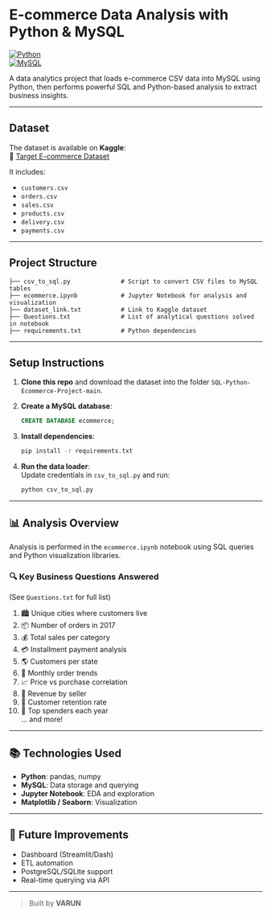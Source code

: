 
# E-commerce Data Analysis with Python & MySQL

[![Python](https://img.shields.io/badge/Python-3.8%2B-blue.svg)](https://www.python.org/)  
[![MySQL](https://img.shields.io/badge/MySQL-8.0-orange.svg)](https://www.mysql.com/)  

A data analytics project that loads e-commerce CSV data into MySQL using Python, then performs powerful SQL and Python-based analysis to extract business insights.

---

##  Dataset

The dataset is available on **Kaggle**:  
🔗 [Target E-commerce Dataset](https://www.kaggle.com/datasets/devarajv88/target-dataset?select=products.csv)

It includes:
- `customers.csv`
- `orders.csv`
- `sales.csv`
- `products.csv`
- `delivery.csv`
- `payments.csv`

---

##  Project Structure

```
├── csv_to_sql.py              # Script to convert CSV files to MySQL tables
├── ecommerce.ipynb            # Jupyter Notebook for analysis and visualization
├── dataset_link.txt           # Link to Kaggle dataset
├── Questions.txt              # List of analytical questions solved in notebook
├── requirements.txt           # Python dependencies
```

---

##  Setup Instructions

1. **Clone this repo** and download the dataset into the folder `SQL-Python-Ecommerce-Project-main`.

2. **Create a MySQL database**:
   ```sql
   CREATE DATABASE ecommerce;
   ```

3. **Install dependencies**:
   ```bash
   pip install -r requirements.txt
   ```

4. **Run the data loader**:  
   Update credentials in `csv_to_sql.py` and run:
   ```bash
   python csv_to_sql.py
   ```

---

## 📊 Analysis Overview

Analysis is performed in the `ecommerce.ipynb` notebook using SQL queries and Python visualization libraries.

### 🔍 Key Business Questions Answered

(See `Questions.txt` for full list)

1. 🏙️ Unique cities where customers live  
2. 📦 Number of orders in 2017  
3. 💰 Total sales per category  
4. 💳 Installment payment analysis  
5. 🌎 Customers per state  
6. 📆 Monthly order trends  
7. 📈 Price vs purchase correlation  
8. 🧾 Revenue by seller  
9. 🔄 Customer retention rate  
10. 🥇 Top spenders each year  
... and more!

---

## 📚 Technologies Used

- **Python**: pandas, numpy  
- **MySQL**: Data storage and querying  
- **Jupyter Notebook**: EDA and exploration  
- **Matplotlib / Seaborn**: Visualization  

---

## 🚀 Future Improvements

- Dashboard (Streamlit/Dash)  
- ETL automation  
- PostgreSQL/SQLite support  
- Real-time querying via API  


---

> Built by **VARUN**
